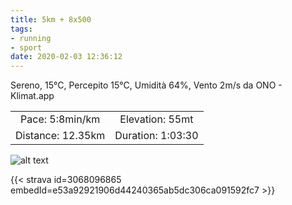```yaml
---
title: 5km + 8x500
tags:
- running
- sport
date: 2020-02-03 12:36:12
---
```

Sereno, 15°C, Percepito 15°C, Umidità 64%, Vento 2m/s da ONO - Klimat.app

| | |
| :-: | :-: |
| Pace: 5:8min/km | Elevation: 55mt |
| Distance: 12.35km | Duration: 1:03:30 |



![alt text](/images/2020/20200203-activity-map.png "map")


{{< strava id=3068096865 embedId=e53a92921906d44240365ab5dc306ca091592fc7 >}}
